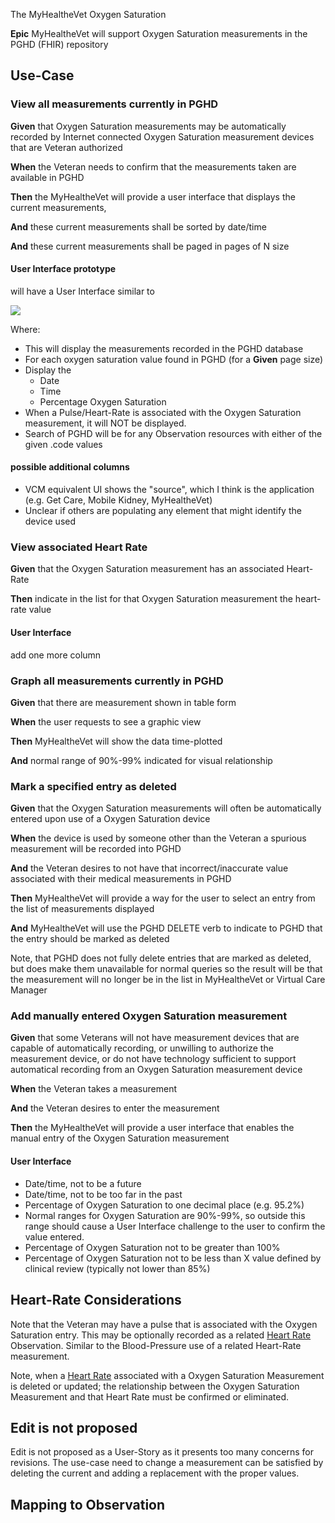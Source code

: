 The MyHealtheVet Oxygen Saturation 

**Epic** MyHealtheVet will support Oxygen Saturation measurements in the PGHD (FHIR) repository

## Use-Case

### View all measurements currently in PGHD

**Given** that Oxygen Saturation measurements may be automatically recorded by Internet connected Oxygen Saturation measurement devices that are Veteran authorized 

**When** the Veteran needs to confirm that the measurements taken are available in PGHD

**Then** the MyHealtheVet will provide a user interface that displays the current measurements,

**And** these current measurements shall be sorted by date/time

**And** these current measurements shall be paged in pages of N size

#### User Interface prototype

will have a User Interface similar to

![](BloodOxygenSatList.svg)


Where:

* This will display the measurements recorded in the PGHD database
* For each oxygen saturation value found in PGHD (for a **Given** page size)
* Display the 
  * Date
  * Time
  * Percentage Oxygen Saturation
* When a Pulse/Heart-Rate is associated with the Oxygen Saturation measurement, it will NOT be displayed.
* Search of PGHD will be for any Observation resources with either of the given .code values

#### possible additional columns

* VCM equivalent UI shows the "source", which I think is the application (e.g. Get Care, Mobile Kidney, MyHealtheVet)
* Unclear if others are populating any element that might identify the device used

### View associated Heart Rate

**Given** that the Oxygen Saturation measurement has an associated Heart-Rate

**Then** indicate in the list for that Oxygen Saturation measurement the heart-rate value

#### User Interface

add one more column

### Graph all measurements currently in PGHD

**Given** that there are measurement shown in table form

**When** the user requests to see a graphic view

**Then** MyHealtheVet will show the data time-plotted

**And** normal range of 90%-99% indicated for visual relationship

### Mark a specified entry as deleted

**Given** that the Oxygen Saturation measurements will often be automatically entered upon use of a Oxygen Saturation device

**When** the device is used by someone other than the Veteran a spurious measurement will be recorded into PGHD

**And** the Veteran desires to not have that incorrect/inaccurate value associated with their medical measurements in PGHD

**Then** MyHealtheVet will provide a way for the user to select an entry from the list of measurements displayed

**And** MyHealtheVet will use the PGHD DELETE verb to indicate to PGHD that the entry should be marked as deleted

Note, that PGHD does not fully delete entries that are marked as deleted, but does make them unavailable for normal queries so the result will be that the measurement will no longer be in the list in MyHealtheVet or Virtual Care Manager

### Add manually entered Oxygen Saturation measurement

**Given** that some Veterans will not have measurement devices that are capable of automatically recording, or unwilling to authorize the measurement device, or do not have technology sufficient to support automatical recording from an Oxygen Saturation measurement device

**When** the Veteran takes a measurement

**And** the Veteran desires to enter the measurement

**Then** the MyHealtheVet will provide a user interface that enables the manual entry of the Oxygen Saturation measurement

#### User Interface 

* Date/time, not to be a future 
* Date/time, not to be too far in the past
* Percentage of Oxygen Saturation to one decimal place (e.g. 95.2%)
* Normal ranges for Oxygen Saturation are 90%-99%, so outside this range should cause a User Interface challenge to the user to confirm the value entered.
* Percentage of Oxygen Saturation not to be greater than 100%
* Percentage of Oxygen Saturation not to be less than X value defined by clinical review (typically not lower than 85%)

## Heart-Rate Considerations

Note that the Veteran may have a pulse that is associated with the Oxygen Saturation entry. This may be optionally recorded as a related  [Heart Rate](StructureDefinition-VA.MHV.heartRate.html) Observation. Similar to the Blood-Pressure use of a related Heart-Rate measurement.

Note, when a [Heart Rate](StructureDefinition-VA.MHV.heartRate.html) associated with a Oxygen Saturation Measurement is deleted or updated; the relationship between the Oxygen Saturation Measurement and that Heart Rate must be confirmed or eliminated. 

## Edit is not proposed

Edit is not proposed as a User-Story as it presents too many concerns for revisions. The use-case need to change a measurement can be satisfied by deleting the current and adding a replacement with the proper values.

## Mapping to Observation

